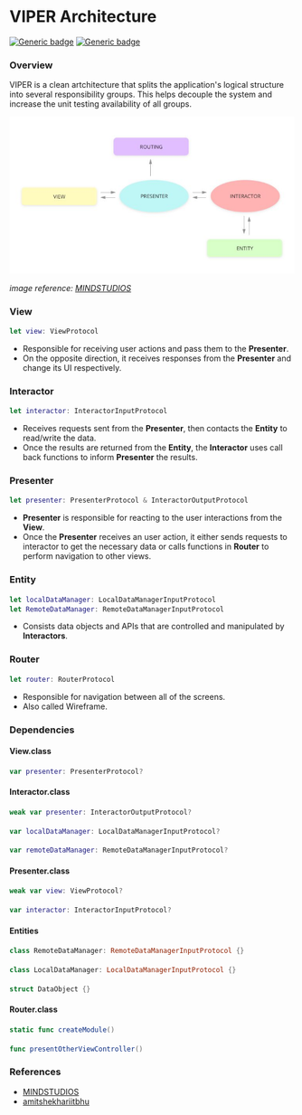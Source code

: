 # VIPER Architecture
[![Generic badge](https://img.shields.io/badge/Swift-5.0-orange.svg)](https://shields.io/) [![Generic badge](https://img.shields.io/badge/iOS-13.0+-blue.svg)](https://shields.io/)

### Overview
VIPER is a clean artchitecture that splits the application's logical structure into several responsibility groups. This helps decouple the system and increase the unit testing availability of all groups.  

<img src="../../images/VIPER.jpg" alt=""/>

*image reference: [MINDSTUDIOS](https://themindstudios.com/blog/mvp-vs-mvc-vs-mvvm-vs-viper/)*

### View
```swift
let view: ViewProtocol
```
- Responsible for receiving user actions and pass them to the **Presenter**.
- On the opposite direction, it receives responses from the **Presenter** and change its UI respectively.

### Interactor
```swift
let interactor: InteractorInputProtocol
```
- Receives requests sent from the **Presenter**, then contacts the **Entity** to read/write the data.
- Once the results are returned from the **Entity**, the **Interactor** uses call back functions to inform **Presenter** the results.

### Presenter
```swift
let presenter: PresenterProtocol & InteractorOutputProtocol
```
- **Presenter** is responsible for reacting to the user interactions from the **View**. 
- Once the **Presenter** receives an user action, it either sends requests to interactor to get the necessary data or calls functions in **Router** to perform navigation to other views.

### Entity
```swift
let localDataManager: LocalDataManagerInputProtocol
let RemoteDataManager: RemoteDataManagerInputProtocol
```
- Consists data objects and APIs that are controlled and manipulated by **Interactors**. 

### Router
```swift
let router: RouterProtocol
```
- Responsible for navigation between all of the screens. 
- Also called Wireframe.

### Dependencies
#### View.class
```swift
var presenter: PresenterProtocol?
```
#### Interactor.class
```swift
weak var presenter: InteractorOutputProtocol?

var localDataManager: LocalDataManagerInputProtocol?

var remoteDataManager: RemoteDataManagerInputProtocol?
```
#### Presenter.class
```swift
weak var view: ViewProtocol?

var interactor: InteractorInputProtocol?
```
#### Entities
```swift
class RemoteDataManager: RemoteDataManagerInputProtocol {}  

class LocalDataManager: LocalDataManagerInputProtocol {}

struct DataObject {}
```
#### Router.class
```swift
static func createModule() 

func presentOtherViewController()
```

### References
- [MINDSTUDIOS](https://themindstudios.com/blog/mvp-vs-mvc-vs-mvvm-vs-viper/)
- [amitshekhariitbhu](https://github.com/MindorksOpenSource/iOS-Viper-Architecture)
